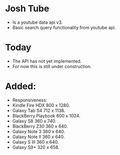 # Josh Tube

- Is a youtube data api v3.
- Basic search query functionality from youtube api.

# Today
- The API has not yet implemented.
- For now this is still under construction.

# Added:
 - Responsiveness:
 - Kindle Fire HDX 800 x 1280.
 - Galaxy Tab S4 712 x 1138.
 - BlackBerry Playbook 600 x 1024.
 - Galaxy S8 360 x 740.
 - BlackBerry Z30 360 x 640.
 - Galaxy Note 3 360 x 640.
 - Galaxy Note II 360 x 640.
 - Galaxy S III 360 x 640.
 - Galaxy S9+ 320 x 658.